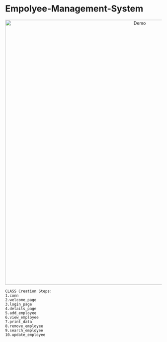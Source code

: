 # Empolyee-Management-System


<p align="center">
  <img src="https://github.com/deepakjaiswal2018/Empolyee-Management-System/demoProject.gif" alt="Demo" width="850" />
</p>
<!-- A Project which easily handle employee data with mysql database by performing CRUD Operation. -->

```
CLASS Creation Steps:
1.conn
2.welcome_page
3.login_page
4.details_page
5.add_employee
6.view_employee
7.print_data
8.remove_employee
9.search_employee
10.update_employee
```
